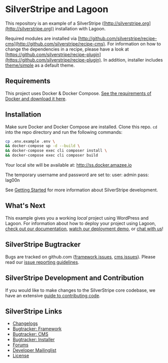 # SilverStripe and Lagoon

This repository is an example of a SilverStripe ([http://silverstripe.org](http://silverstripe.org)) installation with Lagoon.

Required modules are installed via [http://github.com/silverstripe/recipe-cms](http://github.com/silverstripe/recipe-cms). For information on how to change the dependencies in a recipe, please have a look at [https://github.com/silverstripe/recipe-plugin](https://github.com/silverstripe/recipe-plugin). In addition, installer includes [theme/simple](https://github.com/silverstripe-themes/silverstripe-simple) as a default theme.

## Requirements

This project uses Docker & Docker Compose. [See the requirements of Docker and download it here](https://www.docker.com/get-started).

## Installation

Make sure Docker and Docker Compose are installed.
Clone this repo. `cd` into the repo directory and run the following commands:

```bash
cp .env.example .env \
&& docker-compose up -d --build \
&& docker-compose exec cli composer install \
&& docker-compose exec cli composer build
```

Your local site will be available at: http://ss.docker.amazee.io

The temporary username and password are set to:
user: admin
pass: lag00n

See [Getting Started](https://docs.silverstripe.org/en/4/getting_started/) for more information about SilverStripe development.

## What's Next

This example gives you a working *local* project using WordPress and Lagoon. For information about how to deploy your project using Lagoon, [check out our documentation](https://lagoon.readthedocs.io/en/latest/using_lagoon/setup_project/), [watch our deployment demo](https://www.youtube.com/watch?v=XiaH7gqUXWc_), or [chat with us](https://amazeeio.rocket.chat/home)!

## SilverStripe Bugtracker

Bugs are tracked on github.com ([framework issues](https://github.com/silverstripe/silverstripe-framework/issues),
[cms issues](https://github.com/silverstripe/silverstripe-cms/issues)).
Please read our [issue reporting guidelines](https://docs.silverstripe.org/en/4/contributing/issues_and_bugs/).

## SilverStripe Development and Contribution

If you would like to make changes to the SilverStripe core codebase, we have an extensive [guide to contributing code](https://docs.silverstripe.org/en/4/contributing/code/).

## SilverStripe Links

* [Changelogs](https://docs.silverstripe.org/en/4/changelogs/)
* [Bugtracker: Framework](https://github.com/silverstripe/silverstripe-framework/issues)
* [Bugtracker: CMS](https://github.com/silverstripe/silverstripe-cms/issues)
* [Bugtracker: Installer](https://github.com/silverstripe/silverstripe-installer/issues)
* [Forums](http://silverstripe.org/forums)
* [Developer Mailinglist](https://groups.google.com/forum/#!forum/silverstripe-dev)
* [License](./LICENSE)
